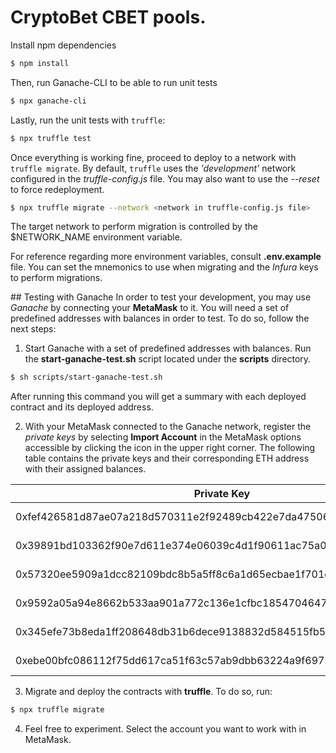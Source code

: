 # CryptoBet CBET pools.

Install npm dependencies

```sh
$ npm install
```

Then, run Ganache-CLI to be able to run unit tests

```sh
$ npx ganache-cli
```

Lastly, run the unit tests with `truffle`:

```sh
$ npx truffle test
```

Once everything is working fine, proceed to deploy to a network with `truffle migrate`.
By default, `truffle` uses the _'development'_ network configured in the _truffle-config.js_
file. You may also want to use the _--reset_ to force redeployment.

```sh
$ npx truffle migrate --network <network in truffle-config.js file>
```

The target network to perform migration is controlled by the \$NETWORK_NAME environment variable.

For reference regarding more environment variables, consult **.env.example** file. You can set the mnemonics to use when migrating and the _Infura_ keys to perform migrations.

## Testing with Ganache
In order to test your development, you may use _Ganache_ by connecting your **MetaMask** to it. You will need a set of predefined addresses with balances in order to test. To do so, follow the next steps:

1. Start Ganache with a set of predefined addresses with balances. Run the **start-ganache-test.sh** script located under the **scripts** directory.

```sh
$ sh scripts/start-ganache-test.sh
```

After running this command you will get a summary with each deployed contract and its deployed address.

2. With your MetaMask connected to the Ganache network, register the _private keys_ by selecting **Import Account** in the MetaMask options accessible by clicking the icon in the upper right corner. The following table contains the private keys and their corresponding ETH address with their assigned balances.

| Private Key                                                        |                ETH Address                 |   Cool |
| ------------------------------------------------------------------ | :----------------------------------------: | -----: |
| 0xfef426581d87ae07a218d570311e2f92489cb422e7da475068d6ed0f4ae82dda | 0xD1786b643d5E3e2baebbf8cAe485DAA2757BF642 |  ETH 5 |
| 0x39891bd103362f90e7d611e374e06039c4d1f90611ac75a0dfe86474952c0a3b | 0x339E0EefDc3596d1844aB269a2ab9cad03B12619 | ETH 10 |
| 0x57320ee5909a1dcc82109bdc8b5a5ff8c6a1d65ecbae1f701cb7c8369634b695 | 0xfFa83CA1bE3ED5412F0F3D1c6cC079730Cb0A2d3 | ETH 15 |
| 0x9592a05a94e8662b533aa901a772c136e1cfbc1854704647b7bd7d795490e76d | 0x8366C406A9C21888a2C6Fc5cbf25206B9aEcC365 | ETH 20 |
| 0x345efe73b8eda1ff208648db31b6dece9138832d584515fb5b81ffd721f7209d | 0x2BE8b09A0c9c864618Cc5B88e03FB786A195418f | ETH 25 |
| 0xebe00bfc086112f75dd617ca51f63c57ab9dbb63224a9f69774b4198fe7a6f9e | 0xdb5CC15EBFC948c901c7AB1E7a3Ce26Bca29fafb | ETH 30 |

3. Migrate and deploy the contracts with **truffle**. To do so, run:

```sh
$ npx truffle migrate
```

4. Feel free to experiment. Select the account you want to work with in MetaMask.
